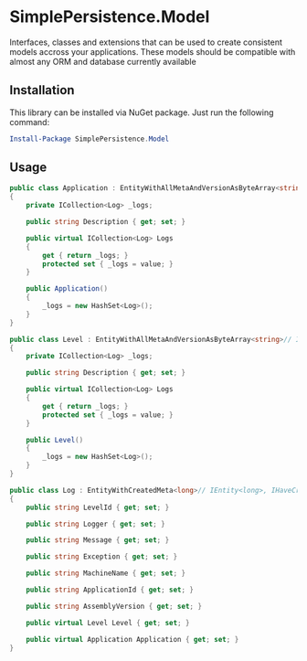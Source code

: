 # SimplePersistence.Model
Interfaces, classes and extensions that can be used to create consistent models accross your applications. These models should be compatible with almost any ORM and database currently available

## Installation
This library can be installed via NuGet package. Just run the following command:

```powershell
Install-Package SimplePersistence.Model
```

## Usage

```csharp
public class Application : EntityWithAllMetaAndVersionAsByteArray<string>// IEntity<string>, IHaveCreatedMeta, IHaveUpdatedMeta, IHaveDeletedMeta, IHaveVersionAsByteArray
{
    private ICollection<Log> _logs;

    public string Description { get; set; }

    public virtual ICollection<Log> Logs
    {
        get { return _logs; }
        protected set { _logs = value; }
    }

    public Application()
    {
        _logs = new HashSet<Log>();
    }
}

public class Level : EntityWithAllMetaAndVersionAsByteArray<string>// IEntity<string>, IHaveCreatedMeta, IHaveUpdatedMeta, IHaveDeletedMeta, IHaveVersionAsByteArray
{
    private ICollection<Log> _logs;

    public string Description { get; set; }

    public virtual ICollection<Log> Logs
    {
        get { return _logs; }
        protected set { _logs = value; }
    }

    public Level()
    {
        _logs = new HashSet<Log>();
    }
}

public class Log : EntityWithCreatedMeta<long>// IEntity<long>, IHaveCreatedMeta
{
    public string LevelId { get; set; }

    public string Logger { get; set; }

    public string Message { get; set; }

    public string Exception { get; set; }

    public string MachineName { get; set; }

    public string ApplicationId { get; set; }

    public string AssemblyVersion { get; set; }

    public virtual Level Level { get; set; }

    public virtual Application Application { get; set; }
}
```
